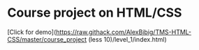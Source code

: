 # Course project on HTML/CSS

[Click for demo](https://raw.githack.com/AlexBibig/TMS-HTML-CSS/master/course_project (less 10)/level_1/index.html)

